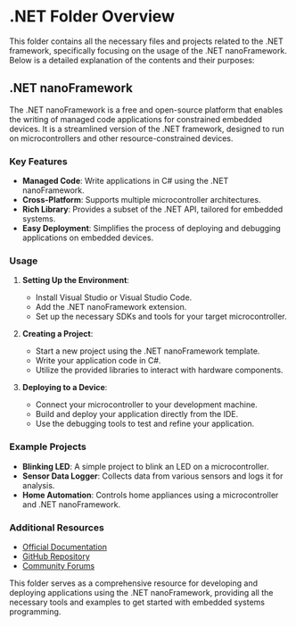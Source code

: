 # .NET Folder Overview

This folder contains all the necessary files and projects related to the .NET framework, specifically focusing on the usage of the .NET nanoFramework. Below is a detailed explanation of the contents and their purposes:

## .NET nanoFramework

The .NET nanoFramework is a free and open-source platform that enables the writing of managed code applications for constrained embedded devices. It is a streamlined version of the .NET framework, designed to run on microcontrollers and other resource-constrained devices.

### Key Features

- **Managed Code**: Write applications in C# using the .NET nanoFramework.
- **Cross-Platform**: Supports multiple microcontroller architectures.
- **Rich Library**: Provides a subset of the .NET API, tailored for embedded systems.
- **Easy Deployment**: Simplifies the process of deploying and debugging applications on embedded devices.

### Usage

1. **Setting Up the Environment**:
    - Install Visual Studio or Visual Studio Code.
    - Add the .NET nanoFramework extension.
    - Set up the necessary SDKs and tools for your target microcontroller.

2. **Creating a Project**:
    - Start a new project using the .NET nanoFramework template.
    - Write your application code in C#.
    - Utilize the provided libraries to interact with hardware components.

3. **Deploying to a Device**:
    - Connect your microcontroller to your development machine.
    - Build and deploy your application directly from the IDE.
    - Use the debugging tools to test and refine your application.

### Example Projects

- **Blinking LED**: A simple project to blink an LED on a microcontroller.
- **Sensor Data Logger**: Collects data from various sensors and logs it for analysis.
- **Home Automation**: Controls home appliances using a microcontroller and .NET nanoFramework.

### Additional Resources

- [Official Documentation](https://nanoframework.net/)
- [GitHub Repository](https://github.com/nanoframework)
- [Community Forums](https://community.nanoframework.net/)

This folder serves as a comprehensive resource for developing and deploying applications using the .NET nanoFramework, providing all the necessary tools and examples to get started with embedded systems programming.
